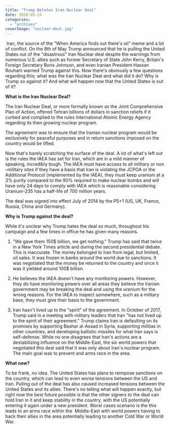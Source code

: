 ```yaml
---
title: "Trump Deletes Iran Nuclear Deal"
date: 2018-05-23
categories: 
  - "archives"
coverImage: "nuclear-deal.jpg"
---
```


 Iran, the source of the "When America finds out there's oil" meme and a lot of conflict. On the 8th of May Trump announced that he is pulling the United States out of the "disastrous" Iran Nuclear deal despite the warnings from numerous U.S. allies such as former Secretary of State John Kerry, Britain's Foreign Secretary Boris Johnson, and even Iranian President Hassan Rouhani warned Trump against this. Now there's obviously a few questions regarding this; what was the Iran Nuclear Deal and what did it do? Why is Trump so against it? And what will happen now that the United States is out of it? 

**What is the Iran Nuclear Deal?** 

The Iran Nuclear Deal, or more formally known as the Joint Comprehensive Plan of Action, offered Tehran billions of dollars in sanction reliefs if it curbed and complied to the rules International Atomic Energy Agency regarding its then growing nuclear program.  

The agreement was to ensure that the Iranian nuclear program would be exclusively for peaceful purposes and in return sanctions imposed on the country would be lifted.  

Now that's barely scratching the surface of the deal. A lot of what's left out is the rules the IAEA has set for Iran, which are in a mild manner of speaking, incredibly tough. The IAEA must have access to all military or non –military sites if they have a basis that Iran is violating the JCPOA or the Additional Protocol (implemented by the IAEA), they must keep uranium at a 3% purity compared to the 90% required to make nuclear bombs and will have only 24 days to comply with IAEA which is reasonable considering Uranium-235 has a half-life of 700 million years. 

The deal was signed into effect July of 2014 by the P5+1 (US, UK, France, Russia, China and Germany).  

**Why is Trump against the deal?**  

While it's unclear why Trump hates the deal so much, throughout his campaign and a few times in office he has given many reasons.  

1) "We gave them 150$ billion, we get nothing." Trump has said that twice in a New York Times article and during the second presidential debate. This is inaccurate. The money belonged to Iran from legal, but limited, oil sales. It was frozen in banks around the world due to sanctions. It was negotiated that the money be returned to the country and once it was it yielded around 100$ billion.  

2) He believes the IAEA doesn't have any monitoring powers. However, they do have monitoring powers over all areas they believe the Iranian government may be breaking the deal and using the uranium for the wrong reasons. For the IAEA to inspect somewhere, such as a military base, they must give their basis to the government.  

3) Iran hasn't lived up to the "spirit" of the agreement. In October of 2017, Trump said in a meeting with military leaders that Iran "has not lived up to the spirit of their agreement." Trump claims Iran is defaulting on its promises by supporting Bashar al-Assad in Syria, supporting militias in other countries, and developing ballistic missiles for what Iran says is self-defense. While no one disagrees that Iran's actions are a destabilizing influence on the Middle-East, the six world powers that negotiated this deal said that it was only about Iran's nuclear program. The main goal was to prevent and arms race in the area.  

**What now?** 

To be frank, no idea. The United States has plans to reimpose sanctions on the country, which can lead to even worse tensions between the US and Iran. Pulling out of the deal has also caused increased tensions between the United States and its allies. There's no telling what will happen exactly, but right now the best future possible is that the other signers to the deal can hold Iran in it and keep stability in the country, with the US potentially entering it again under a new president. Worst cases scenario is the this leads to an arms race within the  Middle-East with world powers having to back their allies in the area potentially leading to another Cold War or World War.
